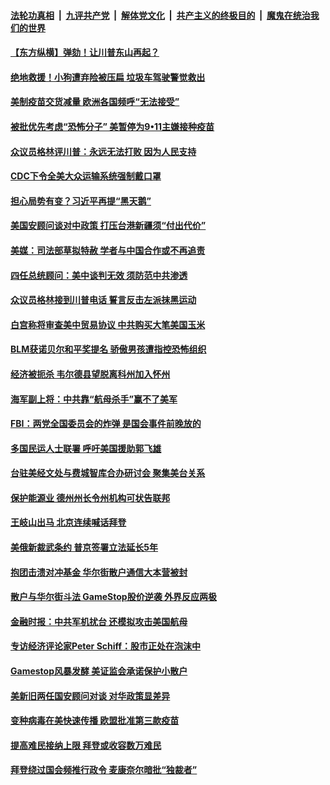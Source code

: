 

####  [法轮功真相](../../../../basic/blob/master/README.md?t=01312331) &nbsp;|&nbsp; [九评共产党](../../../../9ping.md/blob/master/README.md?t=01312331) &nbsp;|&nbsp; [解体党文化](../../../../jtdwh.md/blob/master/README.md?t=01312331)  &nbsp;|&nbsp; [共产主义的终极目的](../../../../gczydzjmd.md/blob/master/README.md?t=01312331) &nbsp;|&nbsp; [魔鬼在统治我们的世界](../../../../mgztzwmdsj.md/blob/master/README.md?t=01312331) 

#### [【东方纵横】弹劾！让川普东山再起？](../pages/prog203/a103043973.md?t=01312331) 

#### [绝地救援！小狗遭弃险被压扁 垃圾车驾驶警觉救出](../pages/prog203/a103043939.md?t=01312331) 

#### [美制疫苗交货减量 欧洲各国频呼“无法接受”](../pages/prog203/a103043921.md?t=01312331) 

#### [被批优先考虑“恐怖分子” 美暂停为9•11主嫌接种疫苗](../pages/prog203/a103043835.md?t=01312331) 

#### [众议员格林评川普：永远无法打败 因为人民支持](../pages/prog203/a103043796.md?t=01312331) 

#### [CDC下令全美大众运输系统强制戴口罩](../pages/prog203/a103043805.md?t=01312331) 

#### [担心局势有变？习近平再提“黑天鹅”](../pages/prog203/a103043767.md?t=01312331) 

#### [美国安顾问谈对中政策 打压台港新疆须“付出代价”](../pages/prog203/a103043628.md?t=01312331) 

#### [美媒：司法部草拟特赦 学者与中国合作或不再追责](../pages/prog203/a103043590.md?t=01312331) 

#### [四任总统顾问：美中谈判无效 须防范中共渗透](../pages/prog203/a103043588.md?t=01312331) 

#### [众议员格林接到川普电话 誓言反击左派抹黑运动](../pages/prog203/a103043595.md?t=01312331) 

#### [白宫称将审查美中贸易协议 中共购买大笔美国玉米](../pages/prog203/a103043575.md?t=01312331) 

#### [BLM获诺贝尔和平奖提名 骄傲男孩遭指控恐怖组织](../pages/prog203/a103043557.md?t=01312331) 

#### [经济被扼杀 韦尔德县望脱离科州加入怀州](../pages/prog203/a103043453.md?t=01312331) 

#### [海军副上将：中共靠“航母杀手”赢不了美军](../pages/prog203/a103043442.md?t=01312331) 

#### [FBI：两党全国委员会的炸弹 是国会事件前晚放的](../pages/prog203/a103043447.md?t=01312331) 

#### [多国民运人士联署 呼吁美国援助郭飞雄](../pages/prog203/a103043504.md?t=01312331) 

#### [台驻美经文处与费城智库合办研讨会 聚集美台关系](../pages/prog203/a103043496.md?t=01312331) 

#### [保护能源业 德州州长令州机构可状告联邦](../pages/prog203/a103043490.md?t=01312331) 

#### [王岐山出马 北京连续喊话拜登](../pages/prog203/a103043252.md?t=01312331) 

#### [美俄新裁武条约 普京签署立法延长5年](../pages/prog203/a103043179.md?t=01312331) 

#### [抱团击溃对冲基金 华尔街散户通信大本营被封](../pages/prog203/a103042947.md?t=01312331) 

#### [散户与华尔街斗法 GameStop股价逆袭 外界反应两极](../pages/prog203/a103043150.md?t=01312331) 

#### [金融时报：中共军机扰台 还模拟攻击美国航母](../pages/prog203/a103043065.md?t=01312331) 

#### [专访经济评论家Peter Schiff：股市正处在泡沫中](../pages/prog203/a103043068.md?t=01312331) 

#### [Gamestop风暴发酵 美证监会承诺保护小散户](../pages/prog203/a103043050.md?t=01312331) 

#### [美新旧两任国安顾问对谈 对华政策显差异](../pages/prog203/a103043047.md?t=01312331) 

#### [变种病毒在美快速传播 欧盟批准第三款疫苗](../pages/prog203/a103043041.md?t=01312331) 

#### [提高难民接纳上限 拜登或收容数万难民](../pages/prog203/a103042689.md?t=01312331) 

#### [拜登绕过国会频推行政令 麦康奈尔暗批“独裁者”](../pages/prog203/a103042959.md?t=01312331) 

